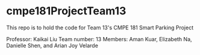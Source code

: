 # cmpe181ProjectTeam13
This repo is to hold the code for Team 13's CMPE 181 Smart Parking Project

Professor: Kaikai Liu
Team number: 13
Members: Aman Kuar, Elizabeth Na, Danielle Shen, and Arian Joy Velarde

